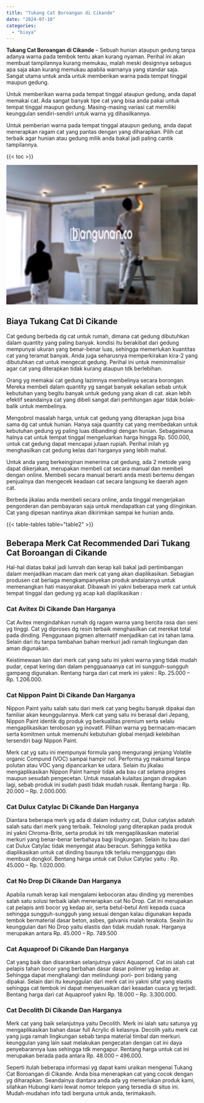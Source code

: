 ```yaml
---
title: "Tukang Cat Boroangan di Cikande"
date: "2024-07-10"
categories: 
  - "biaya"
---
```


**Tukang Cat Boroangan di Cikande** – Sebuah hunian ataupun gedung tanpa adanya warna pada tembok tentu akan kurang nyaman. Perihal ini akan membuat tampilannya kurang memukau, malah meski designnya sebagus apa saja akan kurang memukau apabila warnanya yang standar saja. Sangat utama untuk anda untuk memberikan warna pada tempat tinggal maupun gedung.

Untuk memberikan warna pada tempat tinggal ataupun gedung, anda dapat memakai cat. Ada sangat banyak tipe cat yang bisa anda pakai untuk tempat tinggal maupun gedung. Masing-masing variasi cat memiliki keunggulan sendiri-sendiri untuk warna yg dihasilkannya.

Untuk pemberian warna pada tempat tinggal ataupun gedung, anda dapat menerapkan ragam cat yang pantas dengan yang diharapkan. Pilih cat terbaik agar hunian atau gedung milik anda bakal jadi paling cantik tampilannya.

{{< toc >}}

![Tukang Cat Boroangan di Cikande](/images/jasa-cat-murah31.png)

## Biaya Tukang Cat Di Cikande

Cat gedung berbeda dg cat untuk rumah, dimana cat gedung dibutuhkan dalam quantity yang paling banyak. kondisi itu berakibat dari gedung mempunyai ukuran yang benar-benar luas, sehingga memerlukan kuantitas cat yang teramat banyak. Anda juga seharusnya memperkirakan kira-2 yang dibutuhkan cat untuk mengecat gedung. Perihal ini untuk meminimalisir agar cat yang diterapkan tidak kurang ataupun tdk berlebihan.

Orang yg memakai cat gedung lazimnya membelinya secara borongan. Mereka membeli dalam quantity yg sangat banyak sekalian sebab untuk kebutuhan yang begitu banyak untuk gedung yang akan di cat. akan lebih efektif seandainya cat yang dibeli sangat dari perhitungan agar tidak bolak-balik untuk membelinya.

Mengobrol masalah harga, untuk cat gedung yang diterapkan juga bisa sama dg cat untuk hunian. Hanya saja quantity cat yang membedakan untuk kebutuhan gedung yg paling luas dibandingi dengan hunian. Sebagaimana halnya cat untuk tempat tinggal mengeluarkan harga hingga Rp. 500.000, untuk cat gedung dapat mencapai jutaan rupiah. Perihal inilah yg menghasilkan cat gedung kelas dari harganya yang lebih mahal.

Untuk anda yang berkeinginan menerima cat gedung, ada 2 metode yang dapat dikerjakan, merupakan membeli cat secara manual dan membeli dengan online. Membeli secara manual berarti anda mesti bertemu dengan penjualnya dan mengecek keadaan cat secara langsung ke daerah agen cat.

Berbeda jikalau anda membeli secara online, anda tinggal mengerjakan pengorderan dan pembayaran saja untuk mendapatkan cat yang diinginkan. Cat yang dipesan nantinya akan dikirimkan sampai ke hunian anda.

{{< table-tables table="table2" >}}

## Beberapa Merk Cat Recommended Dari Tukang Cat Boroangan di Cikande

Hal-hal diatas bakal jadi lumrah dan kerap kali bakal jadi pertimbangan dalam menjadikan macam dan merk cat yang akan diaplikasikan. Sebagian produsen cat berlaga mengkampanyekan produk andalannya untuk memenangkan hati masyarakat. Dibawah ini yakni beberapa merk cat untuk tempat tinggal dan gedung yg acap kali diaplikasikan :

### Cat Avitex Di Cikande Dan Harganya

Cat Avitex mengindahkan rumah dg ragam warna yang bercita rasa dan seni yg tinggi. Cat yg diproses dg resin terbaik menghasilkan cat merekat total pada dinding. Penggunaan pigmen alternatif menjadikan cat ini tahan lama. Selain dari itu tanpa tambahan bahan merkuri jadi ramah lingkungan dan aman digunakan.

Keistimewaan lain dari merk cat yang satu ini yakni warna yang tidak mudah pudar, cepat kering dan dalam pengguanaanya cat ini sungguh-sungguh gampang digunakan. Rentang harga dari cat merk ini yakni : Rp. 25.000 – Rp. 1.206.000.

### Cat Nippon Paint Di Cikande Dan Harganya

Nippon Paint yaitu salah satu dari merk cat yang begitu banyak dipakai dan familiar akan keunggulannya. Merk cat yang satu ini berasal dari Jepang, Nippon Paint identik dg produk yg berkualitas premium serta selalu mengaplikasikan terobosan yg inovatif. Pilihan warna yg bermacam-macam serta komitmen untuk memenuhi kebutuhan global menjadi kelebihan tersendiri bagi Nippon Paint.

Merk cat yg satu ini mempunyai formula yang mengurangi jenjang Volatile organic Compund (VOC) sampai hampir nol. Performa yg maksimal tanpa polutan atau VOC yang dipancarkan ke udara. Selain itu jikalau mengaplikasikan Nippon Paint hampir tidak ada bau cat selama progres maupun sesudah pengecetan. Untuk masalah kulaitas jangan diragukan lagi, sebab produk ini sudah pasti tidak mudah rusak. Rentang harga : Rp. 20.000 – Rp. 2.000.000.

### Cat Dulux Catylac Di Cikande Dan Harganya

Diantara beberapa merk yg ada di dalam industry cat, Dulux catylax adalah salah satu dari merk yang terbaik. Teknologi yang diterapkan pada produk ini yakni Chroma-Brite, serta produk ini tdk mengaplikasikan material merkuri yang benar-benar berbahaya bagi lingkungan. Selain itu bau dari cat Dulux Catylac tidak menyengat atau beracun. Sehingga ketika diaplikasikan untuk cat dinding baunya tdk terlalu mengganggu dan membuat dongkol. Bentang harga untuk cat Dulux Catylac yaitu : Rp. 45.000 – Rp. 1.020.000.

### Cat No Drop Di Cikande Dan Harganya

Apabila rumah kerap kali mengalami kebocoran atau dinding yg merembes salah satu solusi terbaik ialah menerapkan cat No Drop. Cat ini merupakan cat pelapis anti bocor yg kedap air, serta betul-betul Anti kepada cuaca sehingga sungguh-sungguh yang sesuai dengan kalau digunakan kepada tembok bermaterial dasar beton, asbes, galvanis malah terakota. Sealin itu keunggulan dari No Drop yaitu elastis dan tidak mudah rusak. Harganya merupakan antara Rp. 45.000 – Rp. 749.500

### Cat Aquaproof Di Cikande Dan Harganya

Cat yang baik dan disarankan selanjutnya yakni Aquaproof. Cat ini ialah cat pelapis tahan bocor yang berbahan dasar dasar polimer yg kedap air. Sehingga dapat menghalangi dan melindungi pori- pori bidang yang dipakai. Selain dari itu keunggulan dari merk cat ini yakni sifat yang elastis sehingga cat tembok ini dapat menyesuaikan dari keaadan cuaca yg terjadi. Bentang harga dari cat Aquaproof yakni Rp. 18.000 – Rp. 3.300.000.

### Cat Decolith Di Cikande Dan Harganya

Merk cat yang baik selanjutnya yaitu Decolith. Merk ini ialah satu satunya yg mengaplikasikan bahan dasar full Acrylic di kelasnya. Decolih yaitu merk cat yang juga ramah lingkungan sebab tanpa material timbal dan merkuri. keunggulan yang lain saat melakukan pengecatan dengan cat ini daya penyebarannya luas sehingga tdk mengapur. Rentang harga untuk cat ini merupakan berada pada antara Rp. 48.000 – 496.000.

Seperti itulah beberapa informasi yg dapat kami uraikan mengenai Tukang Cat Boroangan di Cikande. Anda bisa menerapkan cat yang cocok dengan yg diharapkan. Seandainya diantara anda ada yg memerlukan produk kami, silahkan Hubungi kami lewat nomor telepon yang tersedia di situs ini. Mudah-mudahan info tadi berguna untuk anda, terimakasih.
